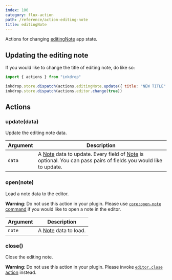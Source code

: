```yaml
---
index: 100
category: flux-action
path: /reference/action-editing-note
title: editingNote
---
```


Actions for changing [editingNote](/reference/state-editing-note) app state.

## Updating the editing note

If you would like to change the title of editing note, do like so:

```js
import { actions } from "inkdrop"

inkdrop.store.dispatch(actions.editingNote.update({ title: "NEW TITLE" }))
inkdrop.store.dispatch(actions.editor.change(true))
```

## Actions

### update(data)

Update the editing note data.

| Argument | Description                                                                                                                    |
| -------- | ------------------------------------------------------------------------------------------------------------------------------ |
| `data`   | A [Note][note] data to update. Every field of [Note][note] is optional. You can pass pairs of fields you would like to update. |

### open(note)

Load a note data to the editor.

**Warning**: Do not use this action in your plugin. Please use [`core:open-note` command](/manual/list-of-commands#coreopen-note) if you would like to open a note in the editor.

| Argument | Description                  |
| -------- | ---------------------------- |
| `note`   | A [Note][note] data to load. |

[note]: /reference/data-models#a-nameresource-notenotea

### close()

Close the editing note.

**Warning**: Do not use this action in your plugin. Please invoke [`editor.close` action](/reference/action-editor#close) instead.

